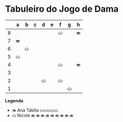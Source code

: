 # Tabuleiro do Jogo de Dama

|   | a | b | c | d | e | f | g | h |
|---|---|---|---|---|---|---|---|---|
| 8 |   |  |   |   |   | ⛀ |   | ⛂ |
| 7 | ⛂ |   |   |   |   |   |   |   |
| 6 |   | ⛀ |   |   |   | |   |   |
| 5 | ⛀ |   |   |   |   |   |   |   |
| 4 |   |   |   |   |   | ⛀ |   | ⛂ |
| 3 |   |   |  |    |   |   |   |   |
| 2 |    |   |   | ⛀ |   | ⛀ |   |   |
| 1 |   |   |   |   |   |   | ⛀ |   |

**Legenda**

- ⛂  Ana Tábita ⛀⛀⛀⛀⛀
- ⛀  Nicole ⛂ ⛂ ⛂ ⛂ ⛂ ⛂ ⛂ ⛂ ⛂